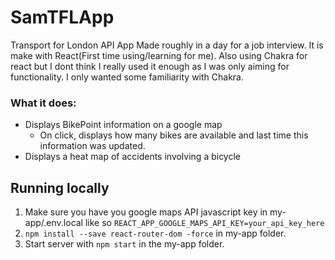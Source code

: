 # SamTFLApp
Transport for London API App
Made roughly in a day for a job interview. It is make with React(First time using/learning for me). Also using Chakra for react but I dont think I really used it enough as I was only aiming for functionality. I only wanted some familiarity with Chakra.
### What it does:
* Displays BikePoint information on a google map
    * On click, displays how many bikes are available and last time this information was updated.
* Displays a heat map of accidents involving a bicycle

## Running locally
1. Make sure you have you google maps API javascript key in my-app/.env.local like so
`REACT_APP_GOOGLE_MAPS_API_KEY=your_api_key_here`
2. `npm install --save react-router-dom -force` in my-app folder.
2. Start server with `npm start` in the my-app folder.
